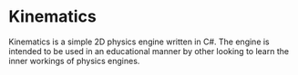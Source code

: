 # Kinematics
Kinematics is a simple 2D physics engine written in C#. The engine is intended to be used in an educational manner by other looking to learn the inner workings of physics engines.
